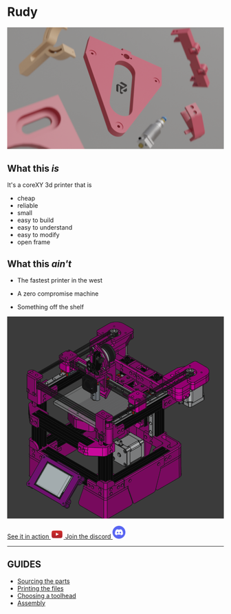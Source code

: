 # Rudy

![render](images/banner.png)

## What this _is_

It's a coreXY 3d printer that is

  - cheap
  - reliable
  - small
  - easy to build
  - easy to understand
  - easy to modify
  - open frame

## What this _ain't_

- The fastest printer in the west

- A zero compromise machine

- Something off the shelf

![render](images/CAD.png)

<a href="https://www.youtube.com/watch?v=9IVwhJpB8qE">
    See it in action
    <img src="images/yt_logo.png" width=30>
</a>

<a href="https://discord.com/invite/MBcHGUv2CB">
    Join the discord
    <img src="images/discord-logo.png" width=30>
</a>


---

## GUIDES

 - [Sourcing the parts](./SOURCING_GUIDE.md)
 - [Printing the files](./PRINTING_GUIDE.md)
 - [Choosing a toolhead](./TOOLHEAD.md)
 - [Assembly](./build_guide/assembly.md)